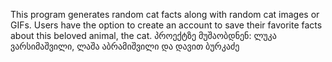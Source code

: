 This program generates random cat facts along with random cat images or GIFs. Users have the option to create an account to save their favorite facts about this beloved animal, the cat.
პროექტზე მუშაობდნენ:
ლუკა ვარსიმაშვილი,
ლაშა აბრამიშვილი და
დავით ბურკაძე
